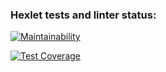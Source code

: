 ### Hexlet tests and linter status:
[![Maintainability](https://api.codeclimate.com/v1/badges/2e21dd7b1eca3d1bf0f4/maintainability)](https://codeclimate.com/github/slavanr45/hexlet-pytest/maintainability)

[![Test Coverage](https://api.codeclimate.com/v1/badges/2e21dd7b1eca3d1bf0f4/test_coverage)](https://codeclimate.com/github/slavanr45/hexlet-pytest/test_coverage)